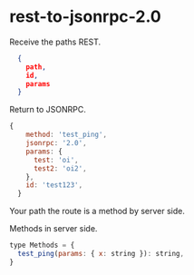 # rest-to-jsonrpc-2.0

Receive the paths REST.

```json
  {
    path,
    id,
    params
  }
```

Return to JSONRPC.

```js
{
    method: 'test_ping',
    jsonrpc: '2.0',
    params: {
      test: 'oi',
      test2: 'oi2',
    },
    id: 'test123',
  }
```

Your path the route is a method by server side.

Methods in server side.

```js
type Methods = {
  test_ping(params: { x: string }): string,
}
```
